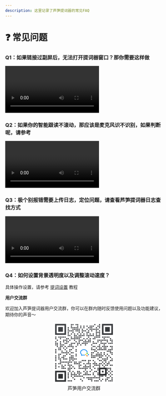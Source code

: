 ```yaml
---
description: 这里记录了芦笋提词器的常见FAQ
---
```


# ❓ 常见问题

### Q1：如果链接过副屏后，无法打开提词器窗口？那你需要这样做

<video controls>
  <source src="../public/.gitbook/assets/fupingwenti.mp4" type="video/mp4" />
</video>

### Q2：如果你的智能跟读不滚动，那应该是麦克风识不识别，如果判断呢，请参考

<video controls>
  <source src="../public/.gitbook/assets/shibiemaikefeng.mp4" type="video/mp4" />
</video>

### Q3：极个别报错需要上传日志，定位问题，请查看芦笋提词器日志查找方式

<video controls>
  <source src="../public/.gitbook/assets/rizhichazhao (1).mp4" type="video/mp4" />
</video>

### Q4：如何设置背景透明度以及调整滚动速度？

具体操作设置，请参考 [提词设置](/basic/setting) 教程


**用户交流群**

欢迎加入芦笋提词器用户交流群，你可以在群内随时反馈使用问题以及功能建议，期待你的声音～

<div align="center">
  <img src="../public/.gitbook/assets/quncode.png" alt="" width="198">
  <p style="margin:0; font-size:15px">芦笋用户交流群</p>
</div>